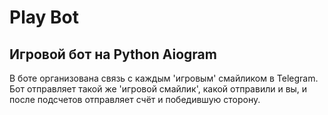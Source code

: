 # Play Bot
## Игровой бот на Python Aiogram 
В боте организована связь с каждым 'игровым' смайликом в Telegram.
Бот отправляет такой же 'игровой смайлик', какой отправили и вы, и после подсчетов отправляет счёт и победившую сторону.
